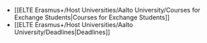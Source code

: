 - [[ELTE Erasmus+/Host Universities/Aalto University/Courses for Exchange Students|Courses for Exchange Students]]
- [[ELTE Erasmus+/Host Universities/Aalto University/Deadlines|Deadlines]] 